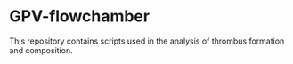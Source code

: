 # GPV-flowchamber

This repository contains scripts used in the analysis of thrombus formation and composition.

